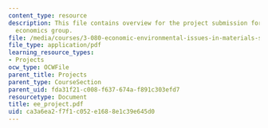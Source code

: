 ```yaml
---
content_type: resource
description: This file contains overview for the project submission for engineering
  economics group.
file: /media/courses/3-080-economic-environmental-issues-in-materials-selection-fall-2005/ca3a6ea2f7f1c052e1688e1c39e645d0_ee_project.pdf
file_type: application/pdf
learning_resource_types:
- Projects
ocw_type: OCWFile
parent_title: Projects
parent_type: CourseSection
parent_uid: fda31f21-c008-f637-674a-f891c303efd7
resourcetype: Document
title: ee_project.pdf
uid: ca3a6ea2-f7f1-c052-e168-8e1c39e645d0
---
```

